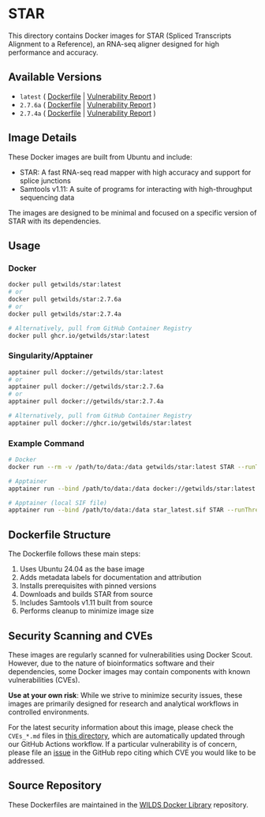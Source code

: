 # STAR

This directory contains Docker images for STAR (Spliced Transcripts Alignment to a Reference), an RNA-seq aligner designed for high performance and accuracy.

## Available Versions

- `latest` ( [Dockerfile](https://github.com/getwilds/wilds-docker-library/blob/main/star/Dockerfile_latest) | [Vulnerability Report](https://github.com/getwilds/wilds-docker-library/blob/main/star/CVEs_latest.md) )
- `2.7.6a` ( [Dockerfile](https://github.com/getwilds/wilds-docker-library/blob/main/star/Dockerfile_2.7.6a) | [Vulnerability Report](https://github.com/getwilds/wilds-docker-library/blob/main/star/CVEs_2.7.6a.md) )
- `2.7.4a` ( [Dockerfile](https://github.com/getwilds/wilds-docker-library/blob/main/star/Dockerfile_2.7.4a) | [Vulnerability Report](https://github.com/getwilds/wilds-docker-library/blob/main/star/CVEs_2.7.4a.md) )

## Image Details

These Docker images are built from Ubuntu and include:

- STAR: A fast RNA-seq read mapper with high accuracy and support for splice junctions
- Samtools v1.11: A suite of programs for interacting with high-throughput sequencing data

The images are designed to be minimal and focused on a specific version of STAR with its dependencies.

## Usage

### Docker

```bash
docker pull getwilds/star:latest
# or
docker pull getwilds/star:2.7.6a
# or
docker pull getwilds/star:2.7.4a

# Alternatively, pull from GitHub Container Registry
docker pull ghcr.io/getwilds/star:latest
```

### Singularity/Apptainer

```bash
apptainer pull docker://getwilds/star:latest
# or
apptainer pull docker://getwilds/star:2.7.6a
# or
apptainer pull docker://getwilds/star:2.7.4a

# Alternatively, pull from GitHub Container Registry
apptainer pull docker://ghcr.io/getwilds/star:latest
```

### Example Command

```bash
# Docker
docker run --rm -v /path/to/data:/data getwilds/star:latest STAR --runThreadN 4 --genomeDir /data/genome --readFilesIn /data/reads_1.fq /data/reads_2.fq --outFileNamePrefix /data/output/

# Apptainer
apptainer run --bind /path/to/data:/data docker://getwilds/star:latest STAR --runThreadN 4 --genomeDir /data/genome --readFilesIn /data/reads_1.fq /data/reads_2.fq --outFileNamePrefix /data/output/

# Apptainer (local SIF file)
apptainer run --bind /path/to/data:/data star_latest.sif STAR --runThreadN 4 --genomeDir /data/genome --readFilesIn /data/reads_1.fq /data/reads_2.fq --outFileNamePrefix /data/output/
```

## Dockerfile Structure

The Dockerfile follows these main steps:

1. Uses Ubuntu 24.04 as the base image
2. Adds metadata labels for documentation and attribution
3. Installs prerequisites with pinned versions
4. Downloads and builds STAR from source
5. Includes Samtools v1.11 built from source
6. Performs cleanup to minimize image size

## Security Scanning and CVEs

These images are regularly scanned for vulnerabilities using Docker Scout. However, due to the nature of bioinformatics software and their dependencies, some Docker images may contain components with known vulnerabilities (CVEs).

**Use at your own risk**: While we strive to minimize security issues, these images are primarily designed for research and analytical workflows in controlled environments.

For the latest security information about this image, please check the `CVEs_*.md` files in [this directory](https://github.com/getwilds/wilds-docker-library/blob/main/star), which are automatically updated through our GitHub Actions workflow. If a particular vulnerability is of concern, please file an [issue](https://github.com/getwilds/wilds-docker-library/issues) in the GitHub repo citing which CVE you would like to be addressed.

## Source Repository

These Dockerfiles are maintained in the [WILDS Docker Library](https://github.com/getwilds/wilds-docker-library) repository.
